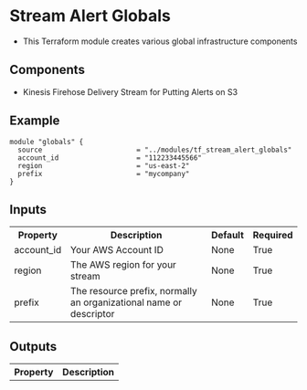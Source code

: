 # Stream Alert Globals
* This Terraform module creates various global infrastructure components

## Components
* Kinesis Firehose Delivery Stream for Putting Alerts on S3

## Example
```
module "globals" {
  source                       = "../modules/tf_stream_alert_globals"
  account_id                   = "112233445566"
  region                       = "us-east-2"
  prefix                       = "mycompany"
}
```

## Inputs
<table>
  <tr>
    <th>Property</th>
    <th>Description</th>
    <th>Default</th>
    <th>Required</th>
  </tr>
  <tr>
    <td>account_id</td>
    <td>Your AWS Account ID</td>
    <td>None</td>
    <td>True</td>
  </tr>
  <tr>
    <td>region</td>
    <td>The AWS region for your stream</td>
    <td>None</td>
    <td>True</td>
  </tr>
  <tr>
    <td>prefix</td>
    <td>The resource prefix, normally an organizational name or descriptor</td>
    <td>None</td>
    <td>True</td>
  </tr>
</table>

## Outputs
<table>
  <tr>
    <th>Property</th>
    <th>Description</th>
  </tr>
</table>

